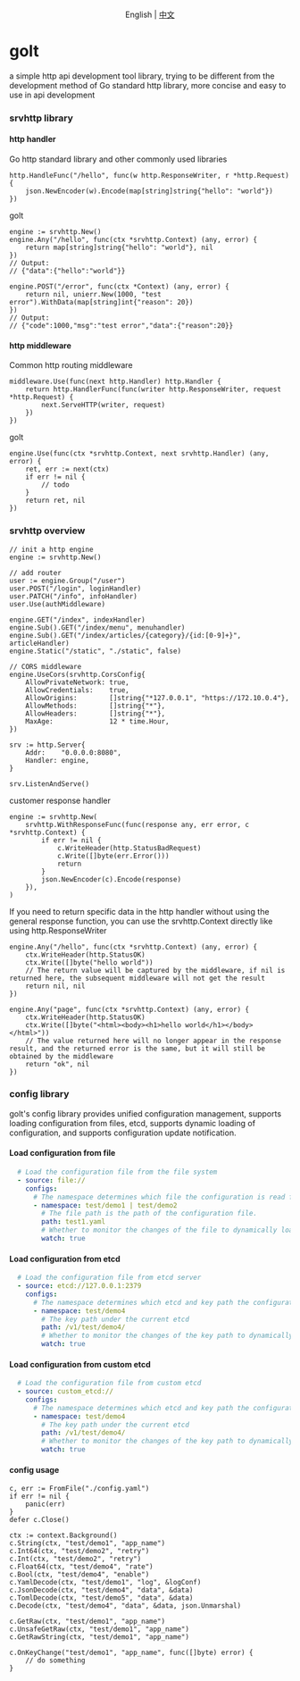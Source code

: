 <p align="center">
    <br> English | <a href="README-CN.md">中文</a>
</p>

# golt
a simple http api development tool library, trying to be different from the development method of Go standard http
library, more concise and easy to use in api development

### srvhttp library
#### http handler
Go http standard library and other commonly used libraries
```
http.HandleFunc("/hello", func(w http.ResponseWriter, r *http.Request) {
    json.NewEncoder(w).Encode(map[string]string{"hello": "world"})
})
```
golt
```
engine := srvhttp.New()
engine.Any("/hello", func(ctx *srvhttp.Context) (any, error) {
    return map[string]string{"hello": "world"}, nil
})
// Output:
// {"data":{"hello":"world"}}

engine.POST("/error", func(ctx *Context) (any, error) {
    return nil, unierr.New(1000, "test error").WithData(map[string]int{"reason": 20})
})
// Output:
// {"code":1000,"msg":"test error","data":{"reason":20}}
```
#### http middleware
Common http routing middleware
```
middleware.Use(func(next http.Handler) http.Handler {
    return http.HandlerFunc(func(writer http.ResponseWriter, request *http.Request) {
        next.ServeHTTP(writer, request)
    })
})
```
golt
```
engine.Use(func(ctx *srvhttp.Context, next srvhttp.Handler) (any, error) {
    ret, err := next(ctx)
    if err != nil {
        // todo
    }
    return ret, nil
})
```

### srvhttp overview
```
// init a http engine
engine := srvhttp.New()

// add router
user := engine.Group("/user")
user.POST("/login", loginHandler)
user.PATCH("/info", infoHandler)
user.Use(authMiddleware)

engine.GET("/index", indexHandler)
engine.Sub().GET("/index/menu", menuhandler)
engine.Sub().GET("/index/articles/{category}/{id:[0-9]+}", articleHandler)
engine.Static("/static", "./static", false)

// CORS middleware
engine.UseCors(srvhttp.CorsConfig{
    AllowPrivateNetwork: true,
    AllowCredentials:    true,
    AllowOrigins:        []string{"*127.0.0.1", "https://172.10.0.4"},
    AllowMethods:        []string{"*"},
    AllowHeaders:        []string{"*"},
    MaxAge:              12 * time.Hour,
})

srv := http.Server{
    Addr:    "0.0.0.0:8080",
    Handler: engine,
}

srv.ListenAndServe()
```

customer response handler
```
engine := srvhttp.New(
    srvhttp.WithResponseFunc(func(response any, err error, c *srvhttp.Context) {
        if err != nil {
            c.WriteHeader(http.StatusBadRequest)
            c.Write([]byte(err.Error()))
            return
        }
        json.NewEncoder(c).Encode(response)
    }),
)
```

If you need to return specific data in the http handler without using the general response function, you can use the srvhttp.Context directly like using http.ResponseWriter
```
engine.Any("/hello", func(ctx *srvhttp.Context) (any, error) {
    ctx.WriteHeader(http.StatusOK)
    ctx.Write([]byte("hello world"))
    // The return value will be captured by the middleware, if nil is returned here, the subsequent middleware will not get the result
    return nil, nil
})

engine.Any("page", func(ctx *srvhttp.Context) (any, error) {
    ctx.WriteHeader(http.StatusOK)
    ctx.Write([]byte("<html><body><h1>hello world</h1></body></html>"))
    // The value returned here will no longer appear in the response result, and the returned error is the same, but it will still be obtained by the middleware
    return "ok", nil
})
```

### config library
golt's config library provides unified configuration management, supports loading configuration from files,
etcd, supports dynamic loading of configuration, and supports configuration update notification.

#### Load configuration from file
```yaml
  # Load the configuration file from the file system
  - source: file://
    configs:
      # The namespace determines which file the configuration is read from.
      - namespace: test/demo1 | test/demo2
        # The file path is the path of the configuration file.
        path: test1.yaml
        # Whether to monitor the changes of the file to dynamically load the configuration
        watch: true
```

#### Load configuration from etcd
```yaml
  # Load the configuration file from etcd server
  - source: etcd://127.0.0.1:2379
    configs:
      # The namespace determines which etcd and key path the configuration is read from.
      - namespace: test/demo4
        # The key path under the current etcd
        path: /v1/test/demo4/
        # Whether to monitor the changes of the key path to dynamically load the configuration
        watch: true
```
#### Load configuration from custom etcd
```yaml
  # Load the configuration file from custom etcd
  - source: custom_etcd://
    configs:
      # The namespace determines which etcd and key path the configuration is read from.
      - namespace: test/demo4
        # The key path under the current etcd
        path: /v1/test/demo4/
        # Whether to monitor the changes of the key path to dynamically load the configuration
        watch: true
```

#### config usage
```
c, err := FromFile("./config.yaml") 
if err != nil {
    panic(err)
}
defer c.Close()

ctx := context.Background()
c.String(ctx, "test/demo1", "app_name")
c.Int64(ctx, "test/demo2", "retry")
c.Int(ctx, "test/demo2", "retry")
c.Float64(ctx, "test/demo4", "rate")
c.Bool(ctx, "test/demo4", "enable")
c.YamlDecode(ctx, "test/demo1", "log", &logConf)
c.JsonDecode(ctx, "test/demo4", "data", &data)
c.TomlDecode(ctx, "test/demo5", "data", &data)
c.Decode(ctx, "test/demo4", "data", &data, json.Unmarshal)

c.GetRaw(ctx, "test/demo1", "app_name")
c.UnsafeGetRaw(ctx, "test/demo1", "app_name")
c.GetRawString(ctx, "test/demo1", "app_name")

c.OnKeyChange("test/demo1", "app_name", func([]byte) error) {
    // do something
}
```
        